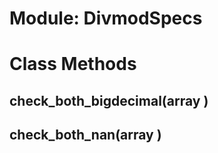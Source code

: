 # Module: DivmodSpecs
    



# Class Methods
## check_both_bigdecimal(array ) [](#method-c-check_both_bigdecimal)
## check_both_nan(array ) [](#method-c-check_both_nan)

